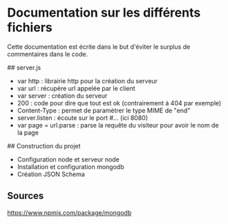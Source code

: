 # Documentation sur les différents fichiers

Cette documentation est écrite dans le but d'éviter le surplus de commentaires dans le code.

## server.js

- var http : librairie http pour la création du serveur
- var url : récupère url appelée par le client
- var server : création du serveur
- 200 : code pour dire que tout est ok (contrairement à 404 par exemple)
- Content-Type : permet de paramètrer le type MIME de "end"
- server.listen : écoute sur le port #... (ici 8080)
- var page = url.parse : parse la requête du visiteur pour avoir le nom de la page

## Construction du projet

- Configuration node et serveur node
- Installation et configuration mongodb
- Création JSON Schema 

## Sources

https://www.npmjs.com/package/mongodb
